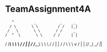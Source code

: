 # TeamAssignment4A


       ^         _           _     _
      / \       \ \         / /   |_|
     /   \       \ \       / /     _ 
    /  ^  \       \ \     / /     | |
   / /___\ \       \ \   / /      | |
  / /_____\ \       \ \ / /       | |
 / /       \ \       \ v /        | |
/_/         \_\       \_/         |_|
